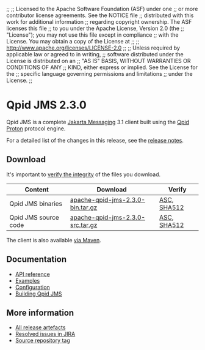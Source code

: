 ;;
;; Licensed to the Apache Software Foundation (ASF) under one
;; or more contributor license agreements.  See the NOTICE file
;; distributed with this work for additional information
;; regarding copyright ownership.  The ASF licenses this file
;; to you under the Apache License, Version 2.0 (the
;; "License"); you may not use this file except in compliance
;; with the License.  You may obtain a copy of the License at
;;
;;   http://www.apache.org/licenses/LICENSE-2.0
;;
;; Unless required by applicable law or agreed to in writing,
;; software distributed under the License is distributed on an
;; "AS IS" BASIS, WITHOUT WARRANTIES OR CONDITIONS OF ANY
;; KIND, either express or implied.  See the License for the
;; specific language governing permissions and limitations
;; under the License.
;;

# Qpid JMS 2.3.0

Qpid JMS is a complete [Jakarta Messaging](https://jakarta.ee/specifications/messaging/) 3.1
client built using the [Qpid Proton]({{site_url}}/proton/index.html) protocol engine.

For a detailed list of the changes in this release, see the [release
notes](release-notes.html).

## Download

It's important to [verify the
integrity]({{site_url}}/download.html#verify-what-you-download) of the
files you download.

| Content | Download | Verify |
|---------|----------|--------|
| Qpid JMS binaries | [apache-qpid-jms-2.3.0-bin.tar.gz](https://archive.apache.org/dist/qpid/jms/2.3.0/apache-qpid-jms-2.3.0-bin.tar.gz) | [ASC](https://archive.apache.org/dist/qpid/jms/2.3.0/apache-qpid-jms-2.3.0-bin.tar.gz.asc), [SHA512](https://archive.apache.org/dist/qpid/jms/2.3.0/apache-qpid-jms-2.3.0-bin.tar.gz.sha512) |
| Qpid JMS source code | [apache-qpid-jms-2.3.0-src.tar.gz](https://archive.apache.org/dist/qpid/jms/2.3.0/apache-qpid-jms-2.3.0-src.tar.gz) | [ASC](https://archive.apache.org/dist/qpid/jms/2.3.0/apache-qpid-jms-2.3.0-src.tar.gz.asc), [SHA512](https://archive.apache.org/dist/qpid/jms/2.3.0/apache-qpid-jms-2.3.0-src.tar.gz.sha512) |

The client is also available [via Maven]({{site_url}}/maven.html).

## Documentation


<div class="two-column" markdown="1">

 - [API reference](https://jakarta.ee/specifications/messaging/3.1/apidocs/)
 - [Examples](https://github.com/apache/qpid-jms/tree/2.3.0/qpid-jms-examples)
 - [Configuration](docs/index.html)
 - [Building Qpid JMS](building.html)

</div>


## More information

 - [All release artefacts](https://archive.apache.org/dist/qpid/jms/2.3.0)
 - [Resolved issues in JIRA](https://issues.apache.org/jira/issues/?jql=project+%3D+QPIDJMS+AND+fixVersion+%3D+%272.3.0%27+AND+resolution+%3D+%27fixed%27+ORDER+BY+priority+DESC)
 - [Source repository tag](https://gitbox.apache.org/repos/asf/qpid-jms.git/tree/refs/tags/2.3.0)

<script type="text/javascript">
  _deferredFunctions.push(function() {
      if ("2.3.0" === "{{current_jms_release}}" || "2.3.0" === "{{other_jms_release}}") {
          _modifyCurrentReleaseLinks();
      }
  });
</script>